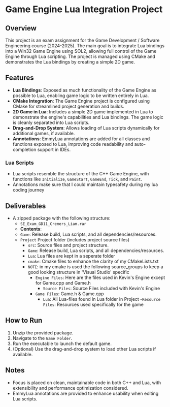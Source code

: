 # Game Engine Lua Integration Project

## Overview
This project is an exam assignment for the Game Development / Software Engineering course (2024-2025). The main goal is to integrate Lua bindings into a Win32 Game Engine using SOL2, allowing full control of the Game Engine through Lua scripting. The project is managed using CMake and demonstrates the Lua bindings by creating a simple 2D game.

## Features
- **Lua Bindings**: Exposed as much functionality of the Game Engine as possible to Lua, enabling game logic to be written entirely in Lua.
- **CMake Integration**: The Game Engine project is configured using CMake for streamlined project generation and builds.
- **2D Game in Lua**: Includes a simple 2D game implemented in Lua to demonstrate the engine's capabilities and Lua bindings. The game logic is cleanly separated into Lua scripts.
- **Drag-and-Drop System**: Allows loading of Lua scripts dynamically for additional games, if available.
- **Annotations**: EmmyLua annotations are added for all classes and functions exposed to Lua, improving code readability and auto-completion support in IDEs.

### Lua Scripts
- Lua scripts resemble the structure of the C++ Game Engine, with functions like `Initialize`, `GameStart`, `GameEnd`, `Tick`, and `Paint`.
- Annotations make sure that I could maintain typesafety during my lua coding journey

## Deliverables
- A zipped package with the following structure:
  - `SE_Exam_GD11_Cremers_Liam.rar`
  - **Contents**:
  - `Game`: Release build, Lua scripts, and all dependencies/resources.
  - `Project` Project folder (includes project source files)
    - `src`: Source files and project structure.
    - `Game`: Release build, Lua scripts, and all dependencies/resources.
    - `Lua`: Lua files are kept in a seperate folder
    - `cmake`: Cmake files to enhance the clarity of my CMakeLists.txt
    - `NOTE`: in my cmake is used the following source_groups to keep a good looking structure in 'Visual Studio' specific
      - `Engine Files`: Here are the files used in Kevin's Engine except for Game.cpp and Game.h
        - `Source Files`: Source Files included with Kevin's Engine
      - `Game Files`: Game.h & Game.cpp
        - `Lua`: All Lua-files found in Lua folder in Project
      -`Resource Files`: Resources used specifically for the game

## How to Run
1. Unzip the provided package.
2. Navigate to the `Game Folder`.
3. Run the executable to launch the default game.
4. (Optional) Use the drag-and-drop system to load other Lua scripts if available.

## Notes
- Focus is placed on clean, maintainable code in both C++ and Lua, with extensibility and performance optimization considered.
- EmmyLua annotations are provided to enhance usability when editing Lua scripts.
